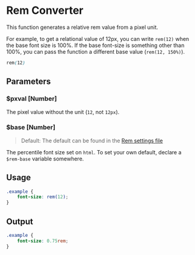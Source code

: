 # Rem Converter

This function generates a relative rem value from a pixel unit.

For example, to get a relational value of 12px, you can write `rem(12)` when the base font size is 100%. If the base font-size is something other than 100%, you can pass the function a different base value (`rem(12, 150%)`).

```scss
rem(12)
```

## Parameters

### $pxval [Number]

The pixel value without the unit (`12`, not `12px`).

### $base [Number]

> Default: The default can be found in the [Rem settings file](/dist/settings/_rem.scss)

The percentile font size set on `html`. To set your own default, declare a `$rem-base` variable somewhere.

## Usage

```scss
.example {
    font-size: rem(12);
}
```

## Output

```scss
.example {
    font-size: 0.75rem;
}
```
